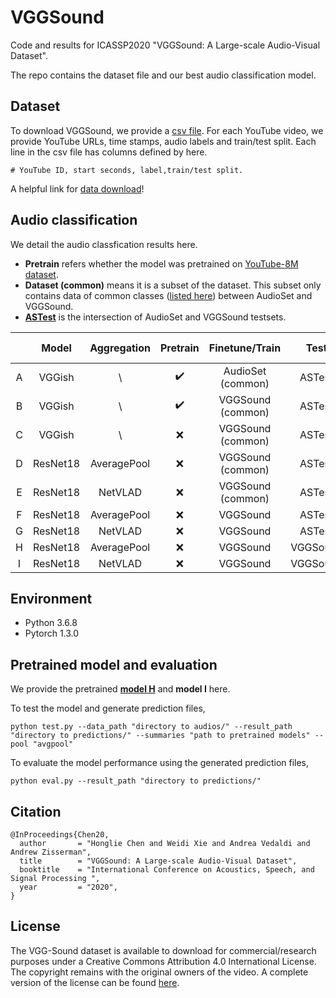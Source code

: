# VGGSound

Code and results for ICASSP2020 "VGGSound: A Large-scale Audio-Visual Dataset".

The repo contains the dataset file and our best audio classification model. 

## Dataset

To download VGGSound, we provide a [csv file](./data/vggsound.csv). For each YouTube video, we provide YouTube URLs, time stamps, audio labels and train/test split. Each line in the csv file has columns defined by here.

```
# YouTube ID, start seconds, label,train/test split. 
```

A helpful link for [data download](https://github.com/marl/audiosetdl)!

## Audio classification 

We detail the audio classfication results here. 

* **Pretrain** refers whether the model was pretrained on [YouTube-8M dataset](https://github.com/tensorflow/models/tree/master/research/audioset/vggish). 
* **Dataset (common)** means it is a subset of the dataset. This subset only contains data of common classes ([listed here](./data/Common.txt)) between AudioSet and VGGSound. 
* **[ASTest](./data/AStest.csv)** is the intersection of AudioSet and VGGSound testsets.

| 	  | Model    | Aggregation   | Pretrain           | Finetune/Train  | Test          | mAP   | AUC   | d-prime |
|:---:|:--------:|:-------------:| :-------------:    |:--------------: |:-------------:|:-----:|:-----:|:-------:| 
| A   | VGGish   | \             | :heavy_check_mark: |AudioSet (common)| ASTest        | 0.286 | 0.899 | 1.803   |
| B   | VGGish   | \             | :heavy_check_mark: |VGGSound (common)| ASTest        | 0.326 | 0.916 | 1.950   | 
| C   | VGGish   | \             | :x:                |VGGSound (common)| ASTest        | 0.301 | 0.910 | 1.900   |
| D   | ResNet18 | AveragePool   | :x:                |VGGSound (common)| ASTest        | 0.328 | 0.923 | 2.024   |
| E   | ResNet18 | NetVLAD       | :x:                |VGGSound (common)| ASTest        | 0.369 | 0.927 | 2.058   |
| F   | ResNet18 | AveragePool   | :x:                |VGGSound         | ASTest        | 0.397 | 0.942 | 2.217   |
| G   | ResNet18 | NetVLAD       | :x:                |VGGSound         | ASTest        |  |  |    |
| H   | ResNet18 | AveragePool   | :x:                |VGGSound         | VGGSound      | 0.516 | 0.968 | 2.627   |
| I   | ResNet18 | NetVLAD       | :x:                |VGGSound         | VGGSound      | | |   |



## Environment

* Python 3.6.8
* Pytorch 1.3.0


## Pretrained model and evaluation 

We provide the pretrained [**model H**](https://www.dropbox.com/s/jhyy73z5l0mjq23/vggsound_avgpool.pth.tar?dl=0) and **model I** here.

To test the model and generate prediction files,

```
python test.py --data_path "directory to audios/" --result_path "directory to predictions/" --summaries "path to pretrained models" --pool "avgpool"
```


To evaluate the model performance using the generated prediction files,

```
python eval.py --result_path "directory to predictions/"
```

## Citation
```
@InProceedings{Chen20,
  author       = "Honglie Chen and Weidi Xie and Andrea Vedaldi and Andrew Zisserman",
  title        = "VGGSound: A Large-scale Audio-Visual Dataset",
  booktitle    = "International Conference on Acoustics, Speech, and Signal Processing ",
  year         = "2020",
}
```

## License
The VGG-Sound dataset is available to download for commercial/research purposes under a Creative Commons Attribution 4.0 International License. The copyright remains with the original owners of the video. A complete version of the license can be found [here](./LICENCE.txt).
